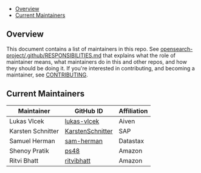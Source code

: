 - [Overview](#overview)
- [Current Maintainers](#current-maintainers)

## Overview

This document contains a list of maintainers in this repo. See [opensearch-project/.github/RESPONSIBILITIES.md](https://github.com/opensearch-project/.github/blob/main/RESPONSIBILITIES.md#maintainer-responsibilities) that explains what the role of maintainer means, what maintainers do in this and other repos, and how they should be doing it. If you're interested in contributing, and becoming a maintainer, see [CONTRIBUTING](CONTRIBUTING.md).

## Current Maintainers

| Maintainer        | GitHub ID                                               | Affiliation |
| ----------------- | ------------------------------------------------------- | ----------- |
| Lukas Vlcek       | [lukas-vlcek](https://github.com/lukas-vlcek)           | Aiven       |
| Karsten Schnitter | [KarstenSchnitter](https://github.com/KarstenSchnitter) | SAP         |
| Samuel Herman     | [sam-herman](https://github.com/sam-herman)             | Datastax    |
| Shenoy Pratik     | [ps48](https://github.com/ps48)                         | Amazon      |
| Ritvi Bhatt       | [ritvibhatt](https://github.com/ritvibhatt)             | Amazon      |